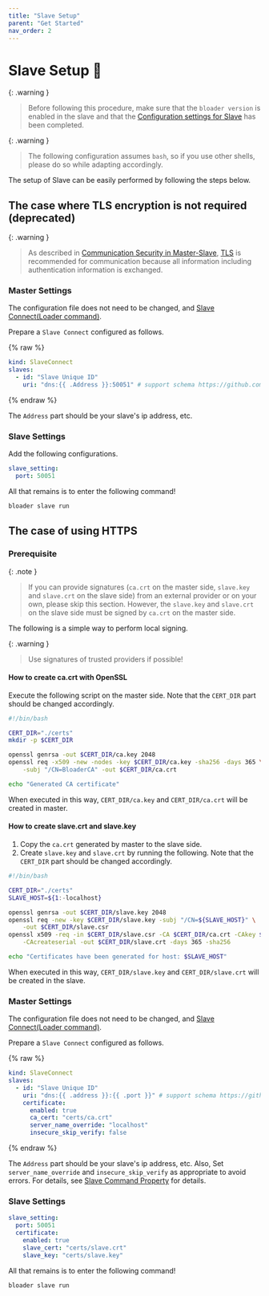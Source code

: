 ```yaml
---
title: "Slave Setup"
parent: "Get Started"
nav_order: 2
---
```


# Slave Setup 👑

{: .warning }
> Before following this procedure, make sure that the `bloader version` is enabled in the slave and that the [Configuration settings for Slave](../configuration/prop.md#slave-settings-) has been completed.

{: .warning }
> The following configuration assumes `bash`, so if you use other shells, please do so while adapting accordingly.

The setup of Slave can be easily performed by following the steps below.

## The case where TLS encryption is not required (deprecated)

{: .warning }
> As described in [Communication Security in Master-Slave](../configuration/communication.md#communication-security-), [TLS](#the-case-of-using-https) is recommended for communication because all information including authentication information is exchanged.

### Master Settings

The configuration file does not need to be changed, and [Slave Connect(Loader command)](../loaders/slaveconnect.md).

Prepare a `Slave Connect` configured as follows.

{% raw %}
``` yaml
kind: SlaveConnect
slaves:
  - id: "Slave Unique ID"
    uri: "dns:{{ .Address }}:50051" # support schema https://github.com/grpc/grpc/blob/master/doc/naming.md
```
{% endraw %}

The `Address` part should be your slave's ip address, etc.

### Slave Settings

Add the following configurations.

```yaml
slave_setting:
  port: 50051
```

All that remains is to enter the following command!

```bash
bloader slave run
```

## The case of using HTTPS

### Prerequisite

{: .note }
> If you can provide signatures (`ca.crt` on the master side, `slave.key` and `slave.crt` on the slave side) from an external provider or on your own, please skip this section.
> However, the `slave.key` and `slave.crt` on the slave side must be signed by `ca.crt` on the master side.

The following is a simple way to perform local signing.

{: .warning }
> Use signatures of trusted providers if possible!

#### How to create ca.crt with OpenSSL

Execute the following script on the master side. Note that the `CERT_DIR` part should be changed accordingly.

``` bash
#!/bin/bash

CERT_DIR="./certs"
mkdir -p $CERT_DIR

openssl genrsa -out $CERT_DIR/ca.key 2048
openssl req -x509 -new -nodes -key $CERT_DIR/ca.key -sha256 -days 365 \
    -subj "/CN=BloaderCA" -out $CERT_DIR/ca.crt

echo "Generated CA certificate"
```

When executed in this way, `CERT_DIR/ca.key` and `CERT_DIR/ca.crt` will be created in master.

#### How to create slave.crt and slave.key

1. Copy the `ca.crt` generated by master to the slave side.
2. Create `slave.key` and `slave.crt` by running the following. Note that the `CERT_DIR` part should be changed accordingly.

``` bash
#!/bin/bash

CERT_DIR="./certs"
SLAVE_HOST=${1:-localhost}

openssl genrsa -out $CERT_DIR/slave.key 2048
openssl req -new -key $CERT_DIR/slave.key -subj "/CN=${SLAVE_HOST}" \
    -out $CERT_DIR/slave.csr
openssl x509 -req -in $CERT_DIR/slave.csr -CA $CERT_DIR/ca.crt -CAkey $CERT_DIR/ca.key \
    -CAcreateserial -out $CERT_DIR/slave.crt -days 365 -sha256

echo "Certificates have been generated for host: $SLAVE_HOST"
```

When executed in this way, `CERT_DIR/slave.key` and `CERT_DIR/slave.crt` will be created in the slave.

### Master Settings

The configuration file does not need to be changed, and [Slave Connect(Loader command)](../loaders/slaveconnect.md).

Prepare a `Slave Connect` configured as follows.

{% raw %}
``` yaml
kind: SlaveConnect
slaves:
  - id: "Slave Unique ID"
    uri: "dns:{{ .address }}:{{ .port }}" # support schema https://github.com/grpc/grpc/blob/master/doc/naming.md
    certificate:
      enabled: true
      ca_cert: "certs/ca.crt"
      server_name_override: "localhost"
      insecure_skip_verify: false
```
{% endraw %}

The `Address` part should be your slave's ip address, etc. Also, Set `server_name_override` and `insecure_skip_verify` as appropriate to avoid errors. For details, see [Slave Command Property](../loaders/slaveconnect.md#property) for details.

### Slave Settings

``` yaml
slave_setting:
  port: 50051
  certificate:
    enabled: true
    slave_cert: "certs/slave.crt"
    slave_key: "certs/slave.key"
```

All that remains is to enter the following command!

```bash
bloader slave run
```
